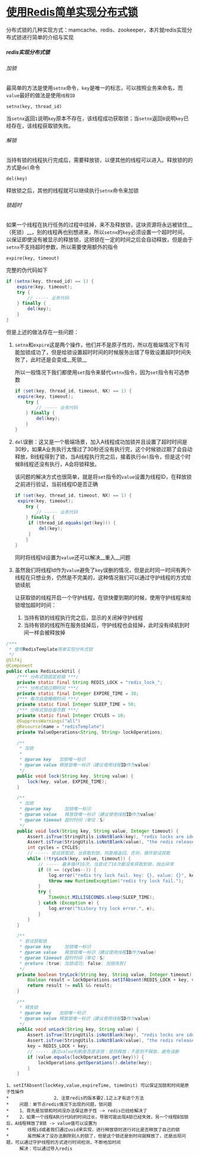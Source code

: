 # [使用Redis简单实现分布式锁](https://www.cnblogs.com/yanwu0527/p/13210578.html)

分布式锁的几种实现方式：mamcache、redis、zookeeper，本片就redis实现分布式锁进行简单的介绍与实现

##### redis实现分布式锁

###### 加锁

最简单的方法是使用`setnx`命令，`key`是唯一的标志，可以按照业务来命名，而`value`最好的做法是使用`线程ID`

```shell
setnx(key, thread_id)
```

当`setnx`返回`1`说明`key`原本不存在，该线程成功获取锁；当`setnx`返回`0`说明`key`已经存在，该线程获取锁失败。

###### 解锁

当持有锁的线程执行完成后，需要释放锁，以便其他的线程可以进入。释放锁的的方式是`del`命令

```shell
del(key)
```

释放锁之后，其他的线程就可以继续执行`setnx`命令来加锁

###### 锁超时

如果一个线程在执行任务的过程中挂掉，来不及释放锁，这块资源将永远被锁住__（死锁）__，别的线程再也别想进来，所以`setnx`的`key`必须设置一个超时时间，以保证即使没有被显示的释放锁，这把锁在一定的时间之后会自动释放，但是由于`setnx`不支持超时参数，所以需要使用额外的指令

```shell
expire(key, timeout)
```

完整的伪代码如下

```java
if (setnx(key, thread_id) == 1) {
	expire(key, timeout);
    try {
        // ----- 业务代码
    } finally {
        del(key);
    }
}
```

但是上述的做法存在一些问题：

1. `setnx`和`expire`这是两个操作，他们并不是原子性的，所以在极端情况下有可能加锁成功了，但是给锁设置超时时间的时候服务出错了导致设置超时时间失败了，此时还是会变成__死锁__

   所以一般情况下我们都使用`set`指令来替代`setnx`指令，因为`set`指令有可选参数

   ```java
   if (set(key, thread_id, timeout, NX) == 1) {
   	expire(key, timeout);
       try {
           // ----- 业务代码
       } finally {
           del(key);
       }
   }
   ```

2. `del`误删：这又是一个极端场景，加入A线程成功加锁并且设置了超时时间是30秒，如果A业务执行太慢过了30秒还没有执行完，这个时候锁过期了会自动释放，B线程得到了锁，当A线程执行完之后，接着执行`del`指令，但是这个时候B线程还没有执行，A会将锁释放。

   该问题的解决方式也很简单，就是将`set`指令的`value`设置为线程ID，在释放锁之前进行验证，当前线程ID是否正确

   ```java
   if (set(key, thread_id, timeout, NX) == 1) {
   	expire(key, timeout);
       try {
           // ----- 业务代码
       } finally {
       	if (thread_id.equaks(get(key))) {
   	        del(key);
       	}
       }
   }
   ```

   同时将线程Id设置为`value`还可以解决__重入__问题

3. 虽然我们将线程Id作为`value`避免了`key`误删的情况，但是此时同一时间有两个线程在只想业务，仍然是不完美的，这种情况我们可以通过守护线程的方式给锁续航

   让获取锁的线程开启一个守护线程，在锁快要到期的时候，使用守护线程来给锁增加超时时间：

   1. 当持有锁的线程执行完之后，显示的关闭掉守护线程
   2. 当持有锁的线程所在服务挂掉后，守护线程也会挂掉，此时没有续航到时间一样会被释放掉

```java
/***
 * 使用RedisTemplate简单实现分布式锁
 */
@Slf4j
@Component
public class RedisLockUtil {
    /*** 分布式锁固定前缀 ***/
    private static final String REDIS_LOCK = "redis_lock_";
    /*** 分布式锁过期时间 ***/
    private static final Integer EXPIRE_TIME = 30;
    /*** 每次自旋睡眠时间 ***/
    private static final Integer SLEEP_TIME = 50;
    /*** 分布式锁自旋次数 ***/
    private static final Integer CYCLES = 10;
    @SuppressWarnings("all")
    @Resource(name = "redisTemplate")
    private ValueOperations<String, String> lockOperations;

    /**
     * 加锁
     *
     * @param key   加锁唯一标识
     * @param value 释放锁唯一标识（建议使用线程ID作为value）
     */
    public void lock(String key, String value) {
        lock(key, value, EXPIRE_TIME);
    }

    /**
     * 加锁
     * @param key     加锁唯一标识
     * @param value   释放锁唯一标识（建议使用线程ID作为value）
     * @param timeout 超时时间（单位：S）
     */
    public void lock(String key, String value, Integer timeout) {
        Assert.isTrue(StringUtils.isNotBlank(key), "redis locks are identified as null.");
        Assert.isTrue(StringUtils.isNotBlank(value), "the redis release lock is identified as null.");
        int cycles = CYCLES;
        // ----- 尝试获取锁，当获取到锁，则直接返回，否则，循环尝试获取
        while (!tryLock(key, value, timeout)) {
            // ----- 最多循环10次，当尝试了10次都没有获取到锁，抛出异常
            if (0 == (cycles--)) {
                log.error("redis try lock fail. key: {}, value: {}", key, value);
                throw new RuntimeException("redis try lock fail.");
            }
            try {
                TimeUnit.MILLISECONDS.sleep(SLEEP_TIME);
            } catch (Exception e) {
                log.error("history try lock error.", e);
            }
        }
    }

    /**
     * 尝试获取锁
     * @param key     加锁唯一标识
     * @param value   释放锁唯一标识（建议使用线程ID作为value）
     * @param timeout 超时时间（单位：S）
     * @return [true: 加锁成功; false: 加锁失败]
     */
    private boolean tryLock(String key, String value, Integer timeout) {
        Boolean result = lockOperations.setIfAbsent(REDIS_LOCK + key, value, timeout, TimeUnit.SECONDS);
        return result != null && result;
    }

    /**
     * 释放锁
     * @param key   加锁唯一标识
     * @param value 释放锁唯一标识（建议使用线程ID作为value）
     */
    public void unLock(String key, String value) {
        Assert.isTrue(StringUtils.isNotBlank(key), "redis locks are identified as null.");
        Assert.isTrue(StringUtils.isNotBlank(value), "the redis release lock is identified as null.");
        key = REDIS_LOCK + key;
        // ----- 通过value判断是否是该锁：是则释放；不是则不释放，避免误删
        if (value.equals(lockOperations.get(key))) {
            lockOperations.getOperations().delete(key);
        }
    }
```

```
1、setIfAbsent(lockKey,value,expireTime, timeUnit) 可以保证加锁和时间是原子性操作
*                 2、注意redis的版本要2.1之上才有这个方法
*    问题：单节点redis情况下出现的问题，锁问题
*    1、首先是加锁和时间没办法保证原子性 -> redis已经给解决了
*    2、如果一个线程A执行代码的时间过长，导致可能出现A锁已经失效，另一个线程B加锁后，A线程释放了B锁 -> value值可以设置为
*       线程id或者我们通过uuid来实现，进行释放锁时进行对比是否释放了自己的锁
*       虽然解决了没办法删除别人的锁了，但是这个锁还是到时间就释放了，还是出现问题，可以通过守护线程的方式进行时间检测，不断地加时间
     解决：可以通过导入redis
```